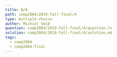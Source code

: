 ```yaml
---
title: N/A
path: comp2804/2019-fall-final/4
type: multiple-choice
author: Michiel Smid
question: comp2804/2019-fall-final/4/question.ts
solution: comp2804/2019-fall-final/4/solution.md
tags:
  - comp2804
  - comp2804-final
---
```

